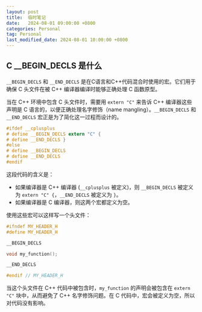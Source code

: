 ```yaml
---
layout: post
title:  临时笔记
date:   2024-08-01 09:00:00 +0800
categories: Personal
tag: Personal
last_modified_date: 2024-08-01 10:00:00 +0800
---
```

## C __BEGIN_DECLS 是什么

`__BEGIN_DECLS` 和 `__END_DECLS` 是在C语言和C++代码混合时使用的宏。它们用于确保 C 头文件在被 C++ 编译器编译时能够正确处理 C 函数原型。

当在 C++ 环境中包含 C 头文件时，需要用 `extern "C"` 来告诉 C++ 编译器这些声明是 C 语言的，以便正确处理名字修饰（name mangling）。`__BEGIN_DECLS` 和 `__END_DECLS` 宏正是为了简化这一过程而设计的。

```c
#ifdef __cplusplus
# define __BEGIN_DECLS extern "C" {
# define __END_DECLS }
#else
# define __BEGIN_DECLS
# define __END_DECLS
#endif
```

这段代码的含义是：

- 如果编译器是 C++ 编译器 (`__cplusplus` 被定义)，则 `__BEGIN_DECLS` 被定义为 `extern "C" {`，`__END_DECLS` 被定义为 `}`。
- 如果编译器是 C 编译器，则这两个宏都定义为空。

使用这些宏可以这样写一个头文件：

```c
#ifndef MY_HEADER_H
#define MY_HEADER_H

__BEGIN_DECLS

void my_function();

__END_DECLS

#endif // MY_HEADER_H
```

当这个头文件在 C++ 代码中被包含时，`my_function` 的声明会被包含在 `extern "C"` 块中，从而避免了 C++ 名字修饰问题。在 C 代码中，宏会被定义为空，所以对代码没有影响。